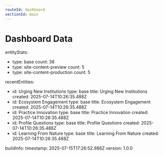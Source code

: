 ```yaml
---
routeId: dashboard
sectionId: main
---
```


# Dashboard Data

entityStats:

- type: base
  count: 38
- type: site-content-preview
  count: 5
- type: site-content-production
  count: 5

recentEntities:

- id: Urging New Institutions
  type: base
  title: Urging New Institutions
  created: 2025-07-14T10:26:35.488Z
- id: Ecosystem Engagement
  type: base
  title: Ecosystem Engagement
  created: 2025-07-14T10:26:35.488Z
- id: Practice Innovation
  type: base
  title: Practice Innovation
  created: 2025-07-14T10:26:35.488Z
- id: Profile Questions
  type: base
  title: Profile Questions
  created: 2025-07-14T10:26:35.488Z
- id: Learning From Nature
  type: base
  title: Learning From Nature
  created: 2025-07-14T10:26:35.488Z

buildInfo:
timestamp: 2025-07-15T17:26:52.986Z
version: 1.0.0
